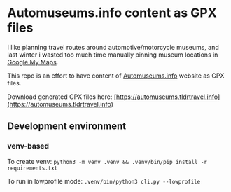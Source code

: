 # Automuseums.info content as GPX files

I like planning travel routes around automotive/motorcycle museums,
and last winter i wasted too much time manually pinning museum locations in [Google My Maps](https://www.google.com/maps/d/).

This repo is an effort to have content of [Automuseums.info](https://automuseums.info) website as GPX files.

Download generated GPX files here: [https://automuseums.tldrtravel.info](https://automuseums.tldrtravel.info)

## Development environment

### venv-based
To create venv:
`python3 -m venv .venv && .venv/bin/pip install -r requirements.txt`

To run in lowprofile mode:
`.venv/bin/python3 cli.py --lowprofile`
